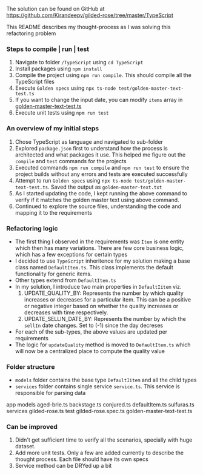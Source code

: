 The solution can be found on GitHub at https://github.com/Kirandeepv/gilded-rose/tree/master/TypeScript

This README describes my thought-process as I was solving this refactoring problem

### Steps to compile | run | test

1. Navigate to folder `/TypeScript` using `cd TypeScript`
2. Install packages using `npm install`
3. Compile the project using `npm run compile`. This should compile all the TypeScript files
4. Execute `Golden specs` using `npx ts-node test/golden-master-text-test.ts`
5. If you want to change the input date, you can modify `items` array in [golden-master-text-test.ts](https://github.com/Kirandeepv/gilded-rose/blob/master/TypeScript/test/golden-master-text-test.ts#L3)
6. Execute unit tests using `npm run test`

### An overview of my initial steps

1. Chose TypeScript as language and navigated to sub-folder
2. Explored `package.json` first to understand how the process is architected and what packages it use. This helped me figure out the `compile` and `test` commands for the projects
3. Executed commands `npm run compile` and `npm run test` to ensure the project builds without any errors and tests are executed successfully
4. Attempt to run `Golden specs` using `npx ts-node test/golden-master-text-test.ts`. Saved the output as `golden-master-text.txt`
5. As I started updating the code, I kept running the above command to verify if it matches the golden master text using above command.
6. Continued to explore the source files, understanding the code and mapping it to the requirements

### Refactoring logic

- The first thing I observed in the requirements was `Item` is one entity which then has many variations. There are few core business logic, which has a few exceptions for certain types
- I decided to use `TypeScript` inheritence for my solution making a base class named `DefaultItem.ts`. This class implements the default functionality for generic items.
- Other types extend from `DefaultItem.ts`
- In my solution, I introduce two main properties in `DefaultIitem` viz.
  1. UPDATE_QUALITY_BY: Represents the number by which quality increases or decreases for a particular item. This can be a positive or negative integer based on whether the quality increases or decreases with time respectively.
  2. UPDATE_SELLIN_DATE_BY: Represents the number by which the `sellIn` date changes. Set to (-1) since the day decreses
- For each of the sub-types, the above values are updated per requirements
- The logic for `updateQuality` method is moved to `DefaultItem.ts` which will now be a centralized place to compute the quality value

### Folder structure

- `models` folder contains the base type `DefaultIitem` and all the child types
- `services` folder contains single service `service.ts`. This service is responsible for parsing data

app
models
aged-brie.ts
backstage.ts
conjured.ts
defaultItem.ts
sulfuras.ts
services
gilded-rose.ts
test
gilded-rose.spec.ts
golden-master-text-test.ts

### Can be improved

1. Didn't get sufficient time to verify all the scenarios, specially with huge dataset.
2. Add more unit tests. Only a few are added currently to describe the thought process. Each file should have its own specs
3. Service method can be DRYed up a bit
